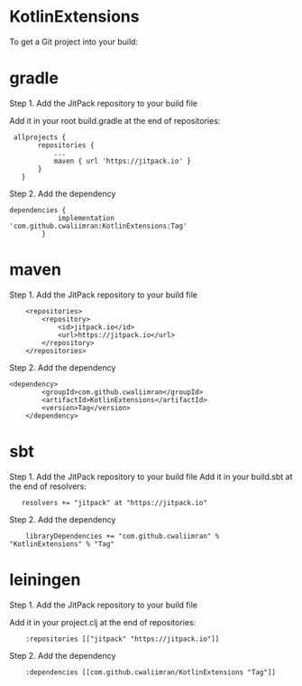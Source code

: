 # KotlinExtensions





To get a Git project into your build:


# gradle
Step 1. Add the JitPack repository to your build file

Add it in your root build.gradle at the end of repositories:

 ```
  allprojects {
		repositories {
			...
			maven { url 'https://jitpack.io' }
		}
	}
  ```
Step 2. Add the dependency

```
dependencies {
	        implementation 'com.github.cwaliimran:KotlinExtensions:Tag'
     	}
```



# maven

Step 1. Add the JitPack repository to your build file
```
	<repositories>
		<repository>
		    <id>jitpack.io</id>
		    <url>https://jitpack.io</url>
		</repository>
	</repositories>
  ```
Step 2. Add the dependency

```
<dependency>
	    <groupId>com.github.cwaliimran</groupId>
	    <artifactId>KotlinExtensions</artifactId>
	    <version>Tag</version>
	</dependency>
  ```
  
  
  
  
# sbt

  Step 1. Add the JitPack repository to your build file
Add it in your build.sbt at the end of resolvers:

 ```
    resolvers += "jitpack" at "https://jitpack.io"    
 ```
Step 2. Add the dependency

```
	libraryDependencies += "com.github.cwaliimran" % "KotlinExtensions" % "Tag"	
```
  
  
# leiningen
  Step 1. Add the JitPack repository to your build file

Add it in your project.clj at the end of repositories:

```
    :repositories [["jitpack" "https://jitpack.io"]]
``` 
    
Step 2. Add the dependency

```
	:dependencies [[com.github.cwaliimran/KotlinExtensions "Tag"]]	
```
